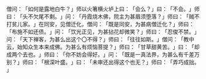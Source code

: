 僧问：​「如何是露地白牛？​」师以火箸横火垆上曰：​「会么？​」曰：​「不会。​」师曰：​「头不欠尾不剩。​」问：​「丹霞烧木佛，院主为甚眉须堕落？​」师曰：​「贼不打贫儿家。​」在同安，见僧迁化，僧问：​「既是同安，为甚病僧迁化？​」师曰：​「布施不如还债。​」问：​「饮光正见，为甚拈花却微笑？​」师曰：​「忍俊不禁。​」问：​「天下禅客，为甚么出这个〇不得？​」师曰：​「往往如斯。​」僧问：​「教中云，始知众生本来成佛。为甚么有烦恼菩提？​」师曰：​「甘草甜黄苦。​」曰：​「却成两个去也。​」师曰：​「你不妨会得好。​」问：​「既是一真法界，为甚么有千差万别？​」师曰：​「根深叶盛。​」曰：​「未审还出得这个也无？​」师曰：​「弄巧成拙。​」